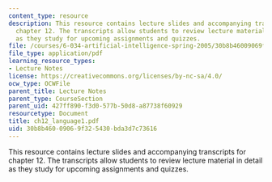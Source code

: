 ```yaml
---
content_type: resource
description: This resource contains lecture slides and accompanying transcripts for
  chapter 12. The transcripts allow students to review lecture material in detail
  as they study for upcoming assignments and quizzes.
file: /courses/6-034-artificial-intelligence-spring-2005/30b8b46009069f325430bda3d7c73616_ch12_language1.pdf
file_type: application/pdf
learning_resource_types:
- Lecture Notes
license: https://creativecommons.org/licenses/by-nc-sa/4.0/
ocw_type: OCWFile
parent_title: Lecture Notes
parent_type: CourseSection
parent_uid: 427ff890-f3d0-577b-50d8-a87738f60929
resourcetype: Document
title: ch12_language1.pdf
uid: 30b8b460-0906-9f32-5430-bda3d7c73616
---
```

This resource contains lecture slides and accompanying transcripts for chapter 12. The transcripts allow students to review lecture material in detail as they study for upcoming assignments and quizzes.